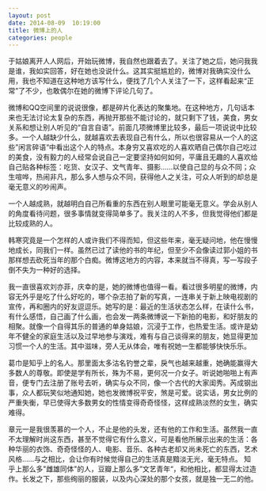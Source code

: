 ```yaml
---
layout: post
date: 2014-08-09  10:19:00
title: 微博上的人
categories: people
---
```


于姑娘离开人人网后，开始玩微博，我自然也跟着去了。关注了她之后，她问我我是谁，我如实回答，好在她也没说什么。这其实挺尴尬的，微博对我确实没什么用，我也不知道在这种地方该写什么，便找了几个人关注了一下，这样看起来“正常”了不少，也敢偶尔在她的微博下评论几句了。

微博和QQ空间里的说说很像，都是碎片化表达的聚集地。在这种地方，几句话本来也无法讨论太复杂的东西，再抛开那些不能讨论的，就只剩下了钱，美食，男女关系和想让别人听见的“自言自语”。前面几项微博里比较多，最后一项说说中比较多。一个人越缺少什么，就越喜欢去表现自己有什么，所以也很容易从一个人的这些”闲言碎语“中看出这个人的特点。本身穷又喜欢吃的人喜欢晒自己偶尔自己吃过的美食，没有毅力的人经常会说自己一定要坚持如何如何，平庸且无趣的人喜欢给自己贴各种标签：吃货、女汉子、文气青年、摄影……以使自己显的与众不同；众生喧哗，热闹非凡，那么多人想与众不同，获得他人之关注，可众人听到的却总是毫无意义的吵闹声。

一个人越成熟，就越明白自己所看重的东西在别人眼里可能毫无意义。学会从别人的角度看待问题，很多事情就变得简单多了。我关注的人不多，但我觉得他们都是比较成熟的人。

韩寒究竟是一个怎样的人或许我们不得而知，但这些年来，毫无疑问地，他在慢慢地成长，同我们一样。虽然已过了读他的书的年纪，但至少不会像读过郭小姐的书那样想去砍死当年的那个白痴。微博这地方的内容，本来就当不得真，写一写段子倒不失为一种好的选择。

我一直很喜欢刘亦菲，庆幸的是，她的微博也值得一看。看过很多明星的微博，内容无外乎是吃了什么好吃的，哪个杂志拍了新的写真，一连串关于新上映电视剧的宣传，再和圈内的好友逗逗乐。她写的是：最近的生活状态怎么样，在读什么书，有什么感悟，自己画了什么画，也会发一两条微博说一下新拍的电影，和好朋友的相聚。就像一个自得其乐的普通的单身姑娘，沉浸于工作，也热爱生活。或许是幼年不健全的家庭生活以及过早地参与演戏，难有与自己谈得来的朋友，她显得更加习惯一个人的生活。其中滋味，旁人无从体会，唯有祝她一生都能够快快乐乐。

葛巾是知乎上的名人。那里面太多沽名钓誉之辈，戾气也越来越重，她确能赢得大多数人的尊敬。即使是学有所长，殊为不易，更何况一介女子。听说她啪啪上有声音，便专门去注册了账号去听，确实与众不同，像一个古代的大家闺秀。芮成钢出事，众人都玩笑似地通知她，她也发微博祝平安，煞是可爱。说实话，男女比例的严重失衡，早已使得大多数男女的性情变得奇奇怪怪，这样成熟淡然的女生，确实难得。

章元一是我很羡慕的一个人，不止是他的头发，还有他的工作和生活。虽然我一直不太理解时尚这东西，甚至不觉得它有什么意义，可是看他所展示出来的生活：各种华丽的衣饰、奇奇怪怪的人、电影、音乐、各种古老却又尚未死亡的东西，艺术风格……与之相比，会让你有时候觉得自己的生活真是黯淡无光，毫无特点。 知乎上那么多"雌雄同体"的人，豆瓣上那么多”文艺青年“，和他相比，都显得太过造作。长发之下，那些绚丽的服装，以及内心深处的那个女孩，就是独一无二的他。
